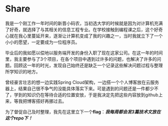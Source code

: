 # Share

我是一个刚工作一年时间的新晋小码农，当初选大学的时候就是因为对计算机充满了好奇，就选择了与其相关的信息工程专业。在学校接触到编程课之后，这个好奇心就在我心里蔓延开来，逐渐让计算机变成了我的兴趣之一，当时我就立下了一个小小的愿望，一定要成为一位程序员。

毕业后的我如愿以偿地以服务端开发的身份入职了现在这家公司。在这一年的时间里，我主要参与了3个项目，在各个项目中遇到过许多的问题，也解决了许多的问题。回顾这一年的时光，发现自己始终还是缺乏一个记录这些解决问题过程与整理所学知识的地方。

曾经豪言壮志的想一边实践Spring Cloud架构，一边搭一个个人博客放在云服务器上，结果自己很不争气的没能具体落实下来。可是遇到的问题还是一件都少不了，学到的知识仍在等待合适的位置安放，于是我决定先把这些内容放到github上来，等我把博客搭好再挪过去。

为了督促自己及时整理，我先在这里立下一个**flag**：***我每周都会发3篇技术文放在这个repo下！***

